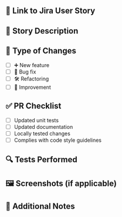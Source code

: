 ## 🔗 Link to Jira User Story
<!-- Provide a link to the associated Jira User Story. -->

## 📖 Story Description
<!-- Brief description of the functionality implemented or the problem fixed. -->

## 🚨 Type of Changes
<!-- Mark with an 'X' in the applicable options. -->
- [ ] ➕ New feature
- [ ] 🐞 Bug fix
- [ ] 🛠 Refactoring
- [ ] 💅 Improvement

## ✅ PR Checklist
<!-- Review and mark with an 'X' each of the following items. -->
- [ ] Updated unit tests
- [ ] Updated documentation
- [ ] Locally tested changes
- [ ] Complies with code style guidelines

## 🔍 Tests Performed
<!-- Describe the tests you performed to verify your changes. Include relevant details to help reviewers. -->

## 🖼 Screenshots (if applicable)
<!-- Include screenshots of the new functionalities or visual changes. -->

## 📝 Additional Notes
<!-- Any additional information you consider important to share -->
